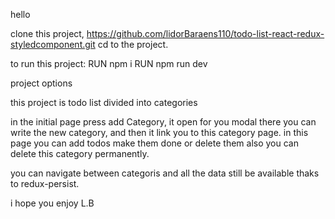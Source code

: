 hello

clone this project,
https://github.com/lidorBaraens110/todo-list-react-redux-styledcomponent.git
cd to the project.

to run this project:
RUN npm i
RUN npm run dev

project options

this project is todo list divided into categories

in the initial page press add Category,
it open for you modal there you can write the new category,
and then it link you to this category page.
in this page you can add todos make them done or delete them
also you can delete this category permanently.

you can navigate between categoris and all the data still be available thaks to redux-persist.

i hope you enjoy
L.B
